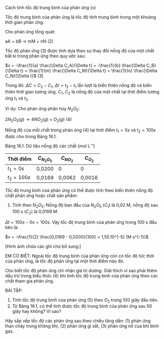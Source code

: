 Cách tính tốc độ trung bình của phản ứng (v)

Tốc độ trung bình của phản ứng là tốc độ tính trung bình trong một khoảng thời gian phản ứng.

Cho phản ứng tổng quát:

aA + bB → mM + nN (2)

Tốc độ phản ứng (3) được tính dựa theo sự thay đổi nồng độ của một chất bất kì trong phản ứng theo quy ước sau:

$v = -\frac{1}{a} \frac{\Delta C_A}{\Delta t} = -\frac{1}{b} \frac{\Delta C_B}{\Delta t} = \frac{1}{m} \frac{\Delta C_M}{\Delta t} = \frac{1}{n} \frac{\Delta C_N}{\Delta t}$ (3)

Trong đó: $\Delta C = C_2 - C_1$, $\Delta t = t_2 - t_1$ lần lượt là biến thiên nồng độ và biến thiên thời gian tương ứng. $C_1$, $C_2$ là nồng độ của một chất tại thời điểm tương ứng $t_1$ và $t_2$.

Ví dụ: Cho phản ứng phân hủy $N_2O_5$:

$2N_2O_5(g) \rightarrow 4NO_2(g) + O_2(g)$ (4)

Nồng độ của mỗi chất trong phản ứng (4) tại thời điểm $t_1 = 0 s$ và $t_2 = 100 s$ được cho trong Bảng 16.1.

Bảng 16.1. Dữ liệu nồng độ các chất (mol L⁻¹)

| Thời điểm | $C_{N_2O_5}$ | $C_{NO_2}$ | $C_{O_2}$ |
|-----------|-------------|------------|-----------|
| $t_1 = 0 s$ | 0,0200 | 0 | 0 |
| $t_2 = 100 s$ | 0,0169 | 0,0062 | 0,0016 |

Tốc độ trung bình của phản ứng có thể được tính theo biến thiên nồng độ chất phản ứng hoặc chất sản phẩm:

1. Tính theo $N_2O_5$: Nồng độ ban đầu của $N_2O_5$ ($C_1$) là 0,02 M, nồng độ sau 100 s ($C_2$) là 0,0169 M.

$\Delta t = 100 s - 0 s = 100 s$. Vậy tốc độ trung bình của phản ứng trong 100 s đầu tiên là:

$v = -\frac{1}{2} \frac{0,0169 - 0,0200}{100} = 1,55.10^{-5} (M s^{-1})$

[Hình ảnh chứa các ghi chú bổ sung:]

EM CÓ BIẾT: Ngoài tốc độ trung bình của phản ứng còn có tốc độ tức thời của phản ứng, là tốc độ phản ứng tại một thời điểm nào đó.

Cho biết tốc độ phản ứng chỉ nhận giá trị dương. Giải thích vì sao phải thêm dấu trừ trong biểu thức (4) khi tính tốc độ trung bình của phản ứng theo các chất tham gia phản ứng.

BÀI TẬP:
1. Tính tốc độ trung bình của phản ứng (5) theo $O_2$ trong 100 giây đầu tiên.
2. Từ Bảng 16.1, có thể tính được tốc độ trung bình của phản ứng sau 50 giây hay không? Vì sao?

Hãy sắp xếp tốc độ các phản ứng sau theo chiều tăng dần: (1) phản ứng than cháy trong không khí, (2) phản ứng gỉ sắt, (3) phản ứng nổ của khí bình gas.
